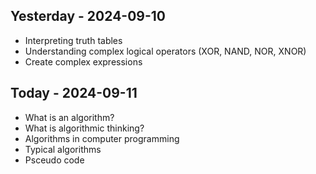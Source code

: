 ## Yesterday - 2024-09-10

* Interpreting truth tables
* Understanding complex logical operators (XOR, NAND, NOR, XNOR)
* Create complex expressions


## Today - 2024-09-11
   
* What is an algorithm?
* What is algorithmic thinking?
* Algorithms in computer programming 
* Typical algorithms
* Psceudo code

